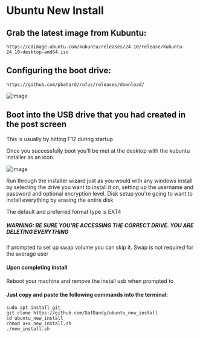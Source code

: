 # Ubuntu New Install
## Grab the latest image from Kubuntu:
	https://cdimage.ubuntu.com/kubuntu/releases/24.10/release/kubuntu-24.10-desktop-amd64.iso


## Configuring the boot drive:
	https://github.com/pbatard/rufus/releases/download/
	
![image](https://github.com/DafDandy/ubuntu_new_install/assets/102477185/c1283ff2-7726-47eb-a9d1-4e24ff2aebec)


## Boot into the USB drive that you had created in the post screen

This is usually by hitting F12 during startup

Once you successfully boot you'll be met at the desktop with the kubuntu installer as an icon. 

![image](https://github.com/user-attachments/assets/70b8e06d-f538-4675-a0fa-9530f4ba1824)


Run through the installer wizard just as you would with any windows install by selecting the drive you want to install it on, setting up the username and password and optional encryption level.
Disk setup you're going to want to install everything by erasing the entire disk

The default and preferred format type is EXT4
##### WARNING: BE SURE YOU'RE ACCESSING THE CORRECT DRIVE. YOU ARE DELETING EVERYTHING
If prompted to set up swap volume you can skip it. Swap is not required for the average user

#### Upon completing install

Reboot your machine and remove the install usb when prompted to


#### Just copy and paste the following commands into the terminal:


	sudo apt install git
	git clone https://github.com/DafDandy/ubuntu_new_install
	cd ubuntu_new_install
	chmod u+x new_install.sh
	./new_install.sh
